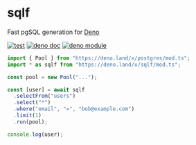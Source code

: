 # sqlf

Fast pgSQL generation for [Deno](https://deno.land)

[![test](https://github.com/danteissaias/sqlf/actions/workflows/test.yml/badge.svg)](https://github.com/danteissaias/sqlf/actions/workflows/test.yml)
[![deno doc](https://doc.deno.land/badge.svg)](https://doc.deno.land/https://deno.land/x/sqlf/mod.ts)
[![deno module](https://shield.deno.dev/x/sqlf)](https://deno.land/x/sqlf)

```ts
import { Pool } from "https://deno.land/x/postgres/mod.ts";
import * as sqlf from "https://deno.land/x/sqlf/mod.ts";

const pool = new Pool("...");

const [user] = await sqlf
  .selectFrom("users")
  .select("*")
  .where("email", "=", "bob@example.com")
  .limit(1)
  .run(pool);

console.log(user);
```
